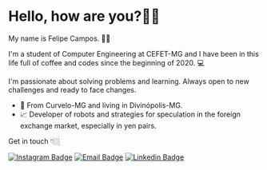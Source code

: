 # Hello, how are you?👋🤖

My name is Felipe Campos. 🧑🏻

I'm a student of Computer Engineering at CEFET-MG and I have been in this life full of coffee and codes since the beginning of 2020. 💻

I'm passionate about solving problems and learning. Always open to new challenges and ready to face changes.

- 📍 From Curvelo-MG and living in Divinópolis-MG.
- 📈 Developer of robots and strategies for speculation in the foreign exchange market, especially in yen pairs.

 Get in touch 👇🏼
 
[![Instagram Badge](https://img.shields.io/badge/-Instagram-black?style=flat-square&logo=Instagram&logoColor=white&link=https://www.instagram.com/fco3lho/)](https://www.instagram.com/fco3lho/)
[![Email Badge](https://img.shields.io/badge/-Email-black?style=flat-square&logo=Gmail&logoColor=white&link=mailto:felipeolicampos@hotmail.com)](mailto:felipeolicampos@hotmail.com)
[![Linkedin Badge](https://img.shields.io/badge/-Felipe%20Campos-black?style=flat-square&logo=Linkedin&logoColor=white&link=https://www.linkedin.com/in/felipe-campos-3a8a24201/)](https://www.linkedin.com/in/felipe-campos-3a8a24201/) 

